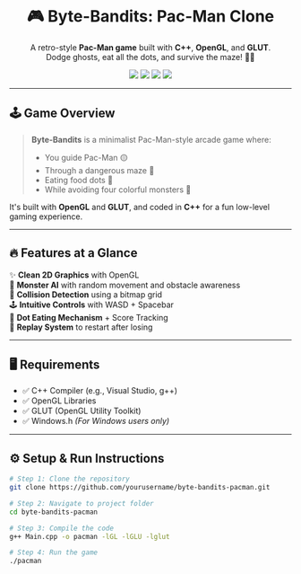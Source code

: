 <h1 align="center">
  🎮 Byte-Bandits: Pac-Man Clone
</h1>

<p align="center">
  A retro-style <b>Pac-Man game</b> built with <b>C++</b>, <b>OpenGL</b>, and <b>GLUT</b>.<br>
  Dodge ghosts, eat all the dots, and survive the maze! 🧠💥
</p>

<p align="center">
  <img src="https://img.shields.io/badge/C++-Game-blue.svg?style=flat-square" />
  <img src="https://img.shields.io/badge/OpenGL-Graphics-green.svg?style=flat-square" />
  <img src="https://img.shields.io/badge/GLUT-Support-orange.svg?style=flat-square" />
  <img src="https://img.shields.io/badge/Status-Playable-brightgreen.svg?style=flat-square" />
</p>

---

## 🕹️ Game Overview

> **Byte-Bandits** is a minimalist Pac-Man-style arcade game where:
> - You guide Pac-Man 🟡
> - Through a dangerous maze 🧱
> - Eating food dots 🍬
> - While avoiding four colorful monsters 👻

It's built with **OpenGL** and **GLUT**, and coded in **C++** for a fun low-level gaming experience.

---

## 🔥 Features at a Glance

✨ **Clean 2D Graphics** with OpenGL  
🧠 **Monster AI** with random movement and obstacle awareness  
🎯 **Collision Detection** using a bitmap grid  
🕹️ **Intuitive Controls** with WASD + Spacebar  
🍭 **Dot Eating Mechanism** + Score Tracking  
🔁 **Replay System** to restart after losing  

---

## 🖥️ Requirements

- ✅ C++ Compiler (e.g., Visual Studio, g++)
- ✅ OpenGL Libraries
- ✅ GLUT (OpenGL Utility Toolkit)
- ✅ Windows.h *(For Windows users only)*

---

## ⚙️ Setup & Run Instructions

```bash
# Step 1: Clone the repository
git clone https://github.com/yourusername/byte-bandits-pacman.git

# Step 2: Navigate to project folder
cd byte-bandits-pacman

# Step 3: Compile the code
g++ Main.cpp -o pacman -lGL -lGLU -lglut

# Step 4: Run the game
./pacman
